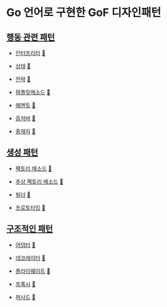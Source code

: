 # Go 언어로 구현한 GoF 디자인패턴

## [행동 관련 패턴](behavioral)
* [인터프리터](behavioral/interpreter) [:notebook:](https://en.wikipedia.org/wiki/Interpreter_pattern)

* [상태](behavioral/state) [:notebook:](https://en.wikipedia.org/wiki/State_pattern)

* [전략](behavioral/strategy) [:notebook:](https://en.wikipedia.org/wiki/Strategy_pattern)

* [템플릿메소드](behavioral/template_method) [:notebook:](https://en.wikipedia.org/wiki/Template_pattern)
 
* [메멘토](behavioral/memento) [:notebook:](https://en.wikipedia.org/wiki/Memento_pattern)
 
* [옵저버](behavioral/observer) [:notebook:](https://en.wikipedia.org/wiki/Observer_pattern)

* [중재자](behavioral/mediator) [:notebook:](https://en.wikipedia.org/wiki/Mediator_pattern)

[//]: # (* [Chain of responsiblity]&#40;behavioral/chain&#41; [:notebook:]&#40;https://en.wikipedia.org/wiki/Chain-of-responsibility_pattern&#41;)

[//]: # (* [Command]&#40;behavioral/command&#41; [:notebook:]&#40;https://en.wikipedia.org/wiki/Command_pattern&#41;)

[//]: # (* [Visitor]&#40;behavioral/visitor&#41; [:notebook:]&#40;https://en.wikipedia.org/wiki/Visitor_pattern&#41;)

## [생성 패턴](creational)
* [팩토리 메소드](creational/factory) [:notebook:](http://en.wikipedia.org/wiki/Factory_pattern)

* [추상 팩토리 메소드](creational/abstract_factory) [:notebook:](http://en.wikipedia.org/wiki/Abstract_Factory_pattern)

* [빌더](creational/builder) [:notebook:](http://en.wikipedia.org/wiki/Builder_pattern)

* [프로토타입](creational/prototype) [:notebook:](http://en.wikipedia.org/wiki/Prototype_pattern)

[//]: # (* [Object Pool]&#40;creational/pool&#41; [:notebook:]&#40;http://en.wikipedia.org/wiki/Object_Pool_pattern&#41;)

## [구조적인 패턴](structural)
* [어댑터](structural/adapter) [:notebook:](https://en.wikipedia.org/wiki/Adapter_pattern)

* [데코레이터](structural/decorator) [:notebook:](https://en.wikipedia.org/wiki/Decorator_pattern)

* [플라이웨이트](structural/flyweight) [:notebook:](https://en.wikipedia.org/wiki/Flyweight_pattern)

* [프록시](structural/proxy) [:notebook:](https://en.wikipedia.org/wiki/Proxy_pattern)

* [퍼사드](structural/facade) [:notebook:](https://en.wikipedia.org/wiki/Facade_pattern)

[//]: # (* [Binary Tree compositions]&#40;structural/binary-tree-compositions&#41; [:notebook:]&#40;https://en.wikipedia.org/wiki/Binary_tree&#41;)

[//]: # (* [Bridge]&#40;structural/bridge&#41; [:notebook:]&#40;https://en.wikipedia.org/wiki/Bridge_pattern&#41;)

[//]: # (* [Composite]&#40;structural/composite&#41; [:notebook:]&#40;http://en.wikipedia.org/wiki/Composite_pattern&#41;)